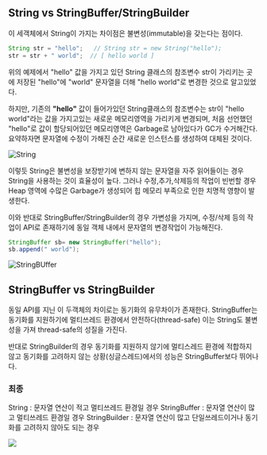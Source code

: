 ## String vs StringBuffer/StringBuilder

이 세객체에서 String이 가지는 차이점은 불변성(immutable)을 갖는다는 점이다.

```java
String str = "hello";   // String str = new String("hello");
str = str + " world";  // [ hello world ]
```
위의 예제에서 "hello" 값을 가지고 있던 String 클래스의 참조변수 str이 가리키는 곳에 저장된 "hello"에 "world" 문자열을 더해 "hello world"로 변경한 것으로 알고있었다.

하지만, 기존의 **"hello"** 값이 들어가있던 String클래스의 참조변수는 str이 "hello world"라는 값을 가지고있는 새로운 메모리영역을 가리키게 변경되며,
처음 선언했던 "hello"로 값이 할당되어있던 메모리영역은 Garbage로 남아있다가 GC가 수거해간다.
요약하자면 문자열에 수정이 가해진 순간 새로운 인스턴스를 생성하여 대체된 것이다.

![String](https://img1.daumcdn.net/thumb/R1280x0/?scode=mtistory2&fname=https%3A%2F%2Ft1.daumcdn.net%2Fcfile%2Ftistory%2F99948B355E2F13350F)

이렇듯 String은 불변성을 보장받기에 변하지 않는 문자열을 자주 읽어들이는 경우 String을 사용하는 것이 효율성이 높다.
그러나 수정,추가,삭제등의 작업이 빈번할 경우 Heap 영역에 수많은 Garbage가 생성되어 힙 메모리 부족으로 인한 치명적 영향이 발생한다.

이와 반대로 StringBuffer/StringBuilder의 경우 가변성을 가지며, 수정/삭제 등의 작업이 API로 존재하기에
동일 객체 내에서 문자열의 변경작업이 가능해진다.

```java
StringBuffer sb= new StringBuffer("hello");
sb.append(" world");
```

![StringBUffer](https://img1.daumcdn.net/thumb/R1280x0/?scode=mtistory2&fname=https%3A%2F%2Ft1.daumcdn.net%2Fcfile%2Ftistory%2F9923A9505E2F133608)

## StringBuffer vs StringBuilder

동일 API를 지닌 이 두객체의 차이로는 동기화의 유무차이가 존재한다.
StringBuffer는 동기화를 지원하기에 멀티쓰레드 환경에서 안전하다(thread-safe)
이는 String도 불변성을 가져 thread-safe의 성질을 가진다.

반대로 StringBuilder의 경우 동기화를 지원하지 않기에 멀티스레드 환경에 적합하지 않고 동기화를 고려하지 않는 상황(싱글스레드)에서의 성능은
StringBuffer보다 뛰어나다.


### 최종
String : 문자열 연산이 적고 멀티쓰레드 환경일 경우
StringBuffer : 문자열 연산이 많고 멀티쓰레드 환경일 경우
StringBuilder :  문자열 연산이 많고 단일쓰레드이거나 동기화를 고려하지 않아도 되는 경우  

![](https://img1.daumcdn.net/thumb/R1280x0/?scode=mtistory2&fname=https%3A%2F%2Ft1.daumcdn.net%2Fcfile%2Ftistory%2F99BE23375E2F133722)